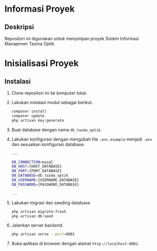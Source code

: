 # Informasi Proyek

## Deskripsi
Repositori ini digunakan untuk menyimpan proyek Sistem Informasi Manajemen Tazma Optik.

# Inisialisasi Proyek

## Instalasi
1. Clone repositori ini ke komputer lokal.
2. Lakukan instalasi modul sebagai berikut.
    ```bash
    composer install
    composer update
    php artisan key:generate
    ```
3. Buat database dengan nama `db_tazma_optik`.
4. Lakukan konfigurasi dengan mengubah file `.env.example` menjadi `.env` dan sesuaikan konfigurasi database.
    ```bash
    ...

    DB_CONNECTION=mysql
    DB_HOST={HOST_DATABASE}
    DB_PORT={PORT_DATABASE}
    DB_DATABASE=db_tazma_optik
    DB_USERNAME={USERNAME_DATABASE}
    DB_PASSWORD={PASSWORD_DATABASE}

    ...
    ```

5. Lakukan migrasi dan seeding database.
    ```bash
    php artisan migrate:fresh
    php artisan db:seed
    ```
6. Jalankan server backend.
    ```bash
    php artisan serve --port=8001
    ```
7. Buka aplikasi di browser dengan alamat `http://localhost:8001`.
